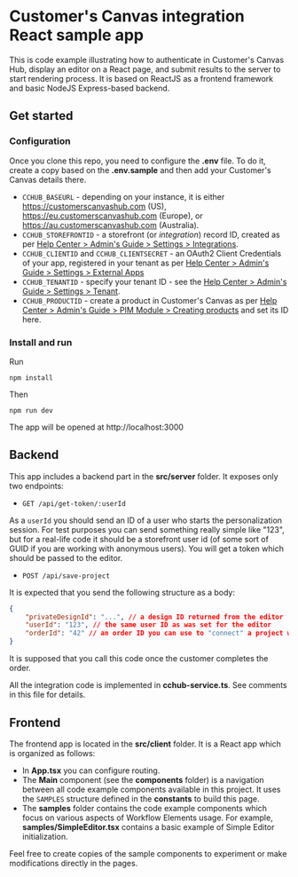 # Customer's Canvas integration React sample app

This is code example illustrating how to authenticate in Customer's Canvas Hub, display an editor on a React page, and submit results to the server to start rendering process. It is based on ReactJS as a frontend framework and basic NodeJS Express-based backend. 

## Get started

### Configuration

Once you clone this repo, you need to configure the **.env** file. To do it, create a copy based on the **.env.sample** and then add your Customer's Canvas details there. 

- `CCHUB_BASEURL` - depending on your instance, it is either https://customerscanvashub.com (US), https://eu.customerscanvashub.com (Europe), or https://au.customerscanvashub.com (Australia).
- `CCHUB_STOREFRONTID` - a storefront (or *integration*) record ID, created as per [Help Center > Admin's Guide > Settings > Integrations](https://customerscanvas.com/help/admin-guide/settings/integrations.html).
- `CCHUB_CLIENTID` and `CCHUB_CLIENTSECRET` - an OAuth2 Client Credentials of your app, registered in your tenant as per [Help Center > Admin's Guide > Settings > External Apps](https://customerscanvas.com/help/admin-guide/settings/external-apps.html)
- `CCHUB_TENANTID` - specify your tenant ID - see the [Help Center > Admin's Guide > Settings > Tenant](https://customerscanvas.com/help/admin-guide/settings/tenant.html). 
- `CCHUB_PRODUCTID` - create a product in Customer's Canvas as per [Help Center > Admin's Guide > PIM Module > Creating products](https://customerscanvas.com/help/admin-guide/pim/creating-products.html) and set its ID here.

### Install and run

Run 

```
npm install
```

Then

```
npm run dev
```

The app will be opened at http://localhost:3000

## Backend

This app includes a backend part in the **src/server** folder. It exposes only two endpoints: 

- `GET /api/get-token/:userId`

As a `userId` you should send an ID of a user who starts the personalization session. For test purposes you can send something really simple like "123", but for a real-life code it should be a storefront user id (of some sort of GUID if you are working with anonymous users). You will get a token which should be passed to the editor.

- `POST /api/save-project` 

It is expected that you send the following structure as a body: 

``` json
{
    "privateDesignId": "...", // a design ID returned from the editor
    "userId": "123", // the same user ID as was set for the editor
    "orderId": "42" // an order ID you can use to "connect" a project with an order placed by the user.  
}
```
It is supposed that you call this code once the customer completes the order. 

All the integration code is implemented in **cchub-service.ts**. See comments in this file for details.

## Frontend 

The frontend app is located in the **src/client** folder. It is a React app which is organized as follows: 

- In **App.tsx** you can configure routing.
- The **Main** component (see the **components** folder) is a navigation between all code example components available in this project. It uses the `SAMPLES` structure defined in the **constants** to build this page.
- The **samples** folder contains the code example components which focus on various aspects of Workflow Elements usage. For example, **samples/SimpleEditor.tsx** contains a basic example of Simple Editor initialization. 

Feel free to create copies of the sample components to experiment or make modifications directly in the pages. 